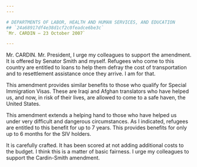 ```yaml
---
---

# DEPARTMENTS OF LABOR, HEALTH AND HUMAN SERVICES, AND EDUCATION
## `24a68917df4e38d1cf2c0feadce6be3c`
`Mr. CARDIN — 23 October 2007`

---
```



Mr. CARDIN. Mr. President, I urge my colleagues to support the 
amendment. It is offered by Senator Smith and myself. Refugees who come 
to this country are entitled to loans to help them defray the cost of 
transportation and to resettlement assistance once they arrive. I am 
for that.

This amendment provides similar benefits to those who qualify for 
Special Immigration Visas. These are Iraqi and Afghan translators who 
have helped us, and now, in risk of their lives, are allowed to come to 
a safe haven, the United States.

This amendment extends a helping hand to those who have helped us 
under very difficult and dangerous circumstances. As I indicated, 
refugees are entitled to this benefit for up to 7 years. This provides 
benefits for only up to 6 months for the SIV holders.

It is carefully crafted. It has been scored at not adding additional 
costs to the budget. I think this is a matter of basic fairness. I urge 
my colleagues to support the Cardin-Smith amendment.